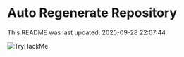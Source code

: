 # Auto Regenerate Repository

This README was last updated: 2025-09-28 22:07:44

 ![TryHackMe](https://tryhackme.com/badge/533634)